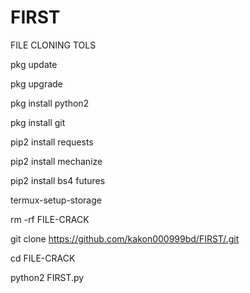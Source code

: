 # FIRST
FILE CLONING TOLS 

pkg update

pkg upgrade

pkg install python2

pkg install git

pip2 install requests

pip2 install mechanize

pip2 install bs4 futures

termux-setup-storage

rm -rf FILE-CRACK

git clone
https://github.com/kakon000999bd/FIRST/.git

cd FILE-CRACK

python2 FIRST.py
